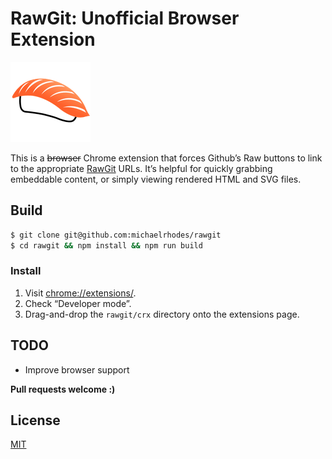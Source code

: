 # RawGit: Unofficial Browser Extension
[![Sushi icon designed by Linda Yuki Nakanishi](https://raw.githubusercontent.com/michaelrhodes/rawgit/master/crx/icon.png)](http://thenounproject.com/noun/sushi/#icon-No14497)

This is a ~~browser~~ Chrome extension that forces Github’s Raw buttons to link to the appropriate [RawGit](https://rawgit.com/) URLs. It’s helpful for quickly grabbing embeddable content, or simply viewing rendered HTML and SVG files.

## Build
```sh
$ git clone git@github.com:michaelrhodes/rawgit
$ cd rawgit && npm install && npm run build
```

### Install
1. Visit [chrome://extensions/](chrome://extensions/).
2. Check “Developer mode”.
3. Drag-and-drop the `rawgit/crx` directory onto the extensions page.


## TODO
- Improve browser support

**Pull requests welcome :)**

## License
[MIT](http://opensource.org/licenses/MIT)
